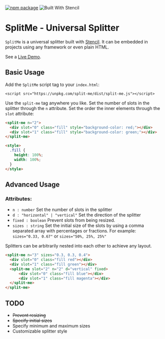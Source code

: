[![npm package](https://img.shields.io/npm/v/split-me.svg)](https://www.npmjs.com/package/split-me)
![Built With Stencil](https://img.shields.io/badge/-Built%20With%20Stencil-16161d.svg?logo=data%3Aimage%2Fsvg%2Bxml%3Bbase64%2CPD94bWwgdmVyc2lvbj0iMS4wIiBlbmNvZGluZz0idXRmLTgiPz4KPCEtLSBHZW5lcmF0b3I6IEFkb2JlIElsbHVzdHJhdG9yIDE5LjIuMSwgU1ZHIEV4cG9ydCBQbHVnLUluIC4gU1ZHIFZlcnNpb246IDYuMDAgQnVpbGQgMCkgIC0tPgo8c3ZnIHZlcnNpb249IjEuMSIgaWQ9IkxheWVyXzEiIHhtbG5zPSJodHRwOi8vd3d3LnczLm9yZy8yMDAwL3N2ZyIgeG1sbnM6eGxpbms9Imh0dHA6Ly93d3cudzMub3JnLzE5OTkveGxpbmsiIHg9IjBweCIgeT0iMHB4IgoJIHZpZXdCb3g9IjAgMCA1MTIgNTEyIiBzdHlsZT0iZW5hYmxlLWJhY2tncm91bmQ6bmV3IDAgMCA1MTIgNTEyOyIgeG1sOnNwYWNlPSJwcmVzZXJ2ZSI%2BCjxzdHlsZSB0eXBlPSJ0ZXh0L2NzcyI%2BCgkuc3Qwe2ZpbGw6I0ZGRkZGRjt9Cjwvc3R5bGU%2BCjxwYXRoIGNsYXNzPSJzdDAiIGQ9Ik00MjQuNywzNzMuOWMwLDM3LjYtNTUuMSw2OC42LTkyLjcsNjguNkgxODAuNGMtMzcuOSwwLTkyLjctMzAuNy05Mi43LTY4LjZ2LTMuNmgzMzYuOVYzNzMuOXoiLz4KPHBhdGggY2xhc3M9InN0MCIgZD0iTTQyNC43LDI5Mi4xSDE4MC40Yy0zNy42LDAtOTIuNy0zMS05Mi43LTY4LjZ2LTMuNkgzMzJjMzcuNiwwLDkyLjcsMzEsOTIuNyw2OC42VjI5Mi4xeiIvPgo8cGF0aCBjbGFzcz0ic3QwIiBkPSJNNDI0LjcsMTQxLjdIODcuN3YtMy42YzAtMzcuNiw1NC44LTY4LjYsOTIuNy02OC42SDMzMmMzNy45LDAsOTIuNywzMC43LDkyLjcsNjguNlYxNDEuN3oiLz4KPC9zdmc%2BCg%3D%3D&colorA=16161d&style=flat-square)

# SplitMe - Universal Splitter

`SplitMe` is a universal splitter built with [Stencil](http://stenciljs.com). It can be embedded in projects using any framework or even plain HTML.

See a [Live Demo](https://alesgenova.github.io/split-me/).

## Basic Usage

Add the `SplitMe` script tag to your `index.html`:
```
<script src="https://unpkg.com/split-me/dist/split-me.js"></script>
```

Use the `split-me` tag anywhere you like. Set the number of slots in the splitter through the `n` attribute. Set the order the inner elements through the `slot` attribute:

```html
<split-me n="2">
  <div slot="0" class="fill" style="background-color: red;"></div>
  <div slot="1" class="fill" style="background-color: green;"></div>
</split-me>

<style>
  .fill {
    height: 100%;
    width: 100%;
  }
</style>
```

## Advanced Usage
### Attributes:
- `n : number` Set the number of slots in the splitter 
- `d : "horizontal" | "vertical"` Set the direction of the splitter
- `fixed : boolean` Prevent slots from being resized.
- `sizes : string` Set the initial size of the slots by using a comma separated array with percentages or fractions. For example: `sizes="0.33, 0.67"` or `sizes="50%, 25%, 25%"`


Splitters can be arbitrarily nested into each other to achieve any layout.

```html
<split-me n="3" sizes="0.3, 0.3, 0.4">
  <div slot="0" class="fill red"></div>
  <div slot="1" class="fill green"></div>
  <split-me slot="2" n="2" d="vertical" fixed>
      <div slot="0" class="fill blue"></div>
      <div slot="1" class="fill magenta"></div>
  </split-me>
</split-me>
```

## TODO

- ~~Prevent resizing~~
- ~~Specify initial sizes~~
- Specify minimum and maximum sizes
- Customizable splitter style
